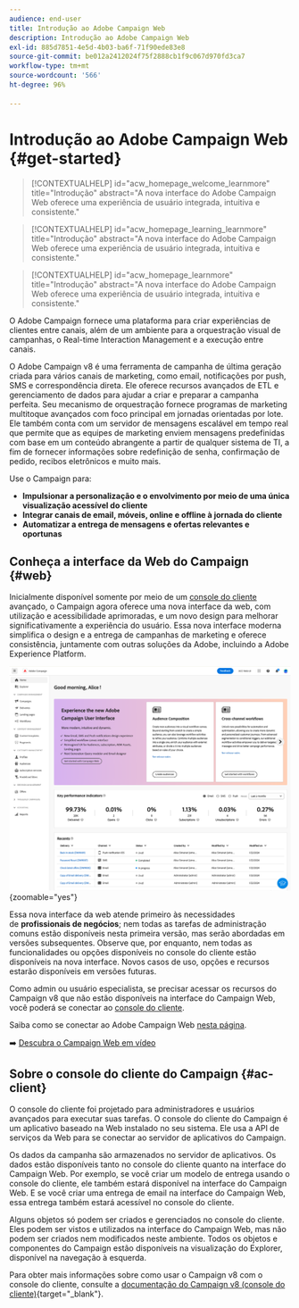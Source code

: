 ```yaml
---
audience: end-user
title: Introdução ao Adobe Campaign Web
description: Introdução ao Adobe Campaign Web
exl-id: 885d7851-4e5d-4b03-ba6f-71f90ede83e8
source-git-commit: be012a2412024f75f2888cb1f9c067d970fd3ca7
workflow-type: tm+mt
source-wordcount: '566'
ht-degree: 96%

---
```


# Introdução ao Adobe Campaign Web {#get-started}

>[!CONTEXTUALHELP]
>id="acw_homepage_welcome_learnmore"
>title="Introdução"
>abstract="A nova interface do Adobe Campaign Web oferece uma experiência de usuário integrada, intuitiva e consistente."

>[!CONTEXTUALHELP]
>id="acw_homepage_learning_learnmore"
>title="Introdução"
>abstract="A nova interface do Adobe Campaign Web oferece uma experiência de usuário integrada, intuitiva e consistente."

>[!CONTEXTUALHELP]
>id="acw_homepage_learnmore"
>title="Introdução"
>abstract="A nova interface do Adobe Campaign Web oferece uma experiência de usuário integrada, intuitiva e consistente."

O Adobe Campaign fornece uma plataforma para criar experiências de clientes entre canais, além de um ambiente para a orquestração visual de campanhas, o Real-time Interaction Management e a execução entre canais.

O Adobe Campaign v8 é uma ferramenta de campanha de última geração criada para vários canais de marketing, como email, notificações por push, SMS e correspondência direta. Ele oferece recursos avançados de ETL e gerenciamento de dados para ajudar a criar e preparar a campanha perfeita. Seu mecanismo de orquestração fornece programas de marketing multitoque avançados com foco principal em jornadas orientadas por lote. Ele também conta com um servidor de mensagens escalável em tempo real que permite que as equipes de marketing enviem mensagens predefinidas com base em um conteúdo abrangente a partir de qualquer sistema de TI, a fim de fornecer informações sobre redefinição de senha, confirmação de pedido, recibos eletrônicos e muito mais.

Use o Campaign para:

* **Impulsionar a personalização e o envolvimento por meio de uma única visualização acessível do cliente**
* **Integrar canais de email, móveis, online e offline à jornada do cliente**
* **Automatizar a entrega de mensagens e ofertas relevantes e oportunas**

## Conheça a interface da Web do Campaign {#web}

Inicialmente disponível somente por meio de um [console do cliente](#ac-client) avançado, o Campaign agora oferece uma nova interface da web, com utilização e acessibilidade aprimoradas, e um novo design para melhorar significativamente a experiência do usuário. Essa nova interface moderna simplifica o design e a entrega de campanhas de marketing e oferece consistência, juntamente com outras soluções da Adobe, incluindo a Adobe Experience Platform.

![](assets/home.png){zoomable="yes"}

Essa nova interface da web atende primeiro às necessidades de **profissionais de negócios**; nem todas as tarefas de administração comuns estão disponíveis nesta primeira versão, mas serão abordadas em versões subsequentes. Observe que, por enquanto, nem todas as funcionalidades ou opções disponíveis no console do cliente estão disponíveis na nova interface. Novos casos de uso, opções e recursos estarão disponíveis em versões futuras.

Como admin ou usuário especialista, se precisar acessar os recursos do Campaign v8 que não estão disponíveis na interface do Campaign Web, você poderá se conectar ao [console do cliente](#ac-client).

Saiba como se conectar ao Adobe Campaign Web [nesta página](connect-to-campaign.md).

➡️ [Descubra o Campaign Web em vídeo](#video)

## Sobre o console do cliente do Campaign {#ac-client}

O console do cliente foi projetado para administradores e usuários avançados para executar suas tarefas. O console do cliente do Campaign é um aplicativo baseado na Web instalado no seu sistema. Ele usa a API de serviços da Web para se conectar ao servidor de aplicativos do Campaign.

Os dados da campanha são armazenados no servidor de aplicativos. Os dados estão disponíveis tanto no console do cliente quanto na interface do Campaign Web. Por exemplo, se você criar um modelo de entrega usando o console do cliente, ele também estará disponível na interface do Campaign Web. E se você criar uma entrega de email na interface do Campaign Web, essa entrega também estará acessível no console do cliente.

Alguns objetos só podem ser criados e gerenciados no console do cliente. Eles podem ser vistos e utilizados na interface do Campaign Web, mas não podem ser criados nem modificados neste ambiente. Todos os objetos e componentes do Campaign estão disponíveis na visualização do Explorer, disponível na navegação à esquerda.

Para obter mais informações sobre como usar o Campaign v8 com o console do cliente, consulte a [documentação do Campaign v8 (console do cliente)](https://experienceleague.adobe.com/docs/campaign/campaign-v8/campaign-home.html?lang=pt-BR){target="_blank"}.

<!--
## How-to video {#video}

Learn how to access and navigate the Campaign Web user interface and how to customize the inventory lists. Discover the AI powered Knowledge Assistant.

>[!VIDEO](https://video.tv.adobe.com/v/3427278?quality=12)
-->
